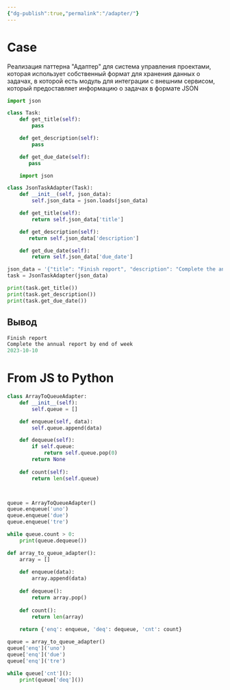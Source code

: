```yaml
---
{"dg-publish":true,"permalink":"/adapter/"}
---
```


# Case

Реализация паттерна "Адаптер" для система управления проектами, которая использует собственный формат для хранения данных о задачах, в которой есть
модуль для интеграции с внешним сервисом, который предоставляет информацию о задачах в формате JSON

```python
import json

class Task:
    def get_title(self):
        pass

    def get_description(self):
        pass

    def get_due_date(self):
       pass

    import json

class JsonTaskAdapter(Task):
    def __init__(self, json_data):
        self.json_data = json.loads(json_data)

    def get_title(self):
        return self.json_data['title']

    def get_description(self):
       return self.json_data['description']

    def get_due_date(self):
        return self.json_data['due_date']

json_data = '{"title": "Finish report", "description": "Complete the annual report by end of week", "due_date": "2023-10-10"}'
task = JsonTaskAdapter(json_data)

print(task.get_title())  
print(task.get_description())  
print(task.get_due_date())  
```

## Вывод
```python
Finish report
Complete the annual report by end of week
2023-10-10
```

# From JS to Python

```python
class ArrayToQueueAdapter:
    def __init__(self):
        self.queue = []

    def enqueue(self, data):
        self.queue.append(data)

    def dequeue(self):
        if self.queue:
            return self.queue.pop(0)  
        return None  
    
    def count(self):
        return len(self.queue)



queue = ArrayToQueueAdapter()
queue.enqueue('uno')
queue.enqueue('due')
queue.enqueue('tre')

while queue.count > 0:
    print(queue.dequeue())

```

```python
def array_to_queue_adapter(): 
	array = [] 
	
	def enqueue(data): 
		array.append(data) 
		
	def dequeue(): 
		return array.pop() 
	
	def count(): 
		return len(array) 
	
	return {'enq': enqueue, 'deq': dequeue, 'cnt': count} 

queue = array_to_queue_adapter() 
queue['enq']('uno') 
queue['enq']('due') 
queue['enq']('tre') 

while queue['cnt'](): 
	print(queue['deq']())
```
